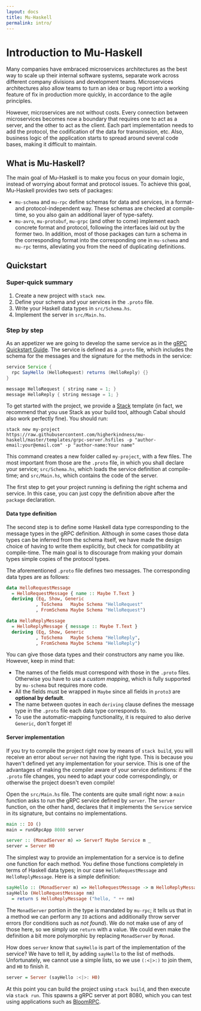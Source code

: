 ```yaml
---
layout: docs
title: Mu-Haskell
permalink: intro/
---
```


# Introduction to Mu-Haskell

Many companies have embraced microservices architectures as the best way to scale up their internal software systems, separate work across different company divisions and development teams. Microservices architectures also allow teams to turn an idea or bug report into a working feature of fix in production more quickly, in accordance to the agile principles.

However, microservices are not without costs. Every connection between microservices becomes now a boundary that requires one to act as a server, and the other to act as the client. Each part implementation needs to add the protocol, the codification of the data for transmission, etc. Also, business logic of the application starts to spread around several code bases, making it difficult to maintain.

## What is Mu-Haskell?

The main goal of Mu-Haskell is to make you focus on your domain logic, instead of worrying about format and protocol issues. To achieve this goal, Mu-Haskell provides two sets of packages:

* `mu-schema` and `mu-rpc` define schemas for data and services, in a format- and protocol-independent way. These schemas are checked at compile-time, so you also gain an additional layer of type-safety.
* `mu-avro`, `mu-protobuf`, `mu-grpc` (and other to come) implement each concrete format and protocol, following the interfaces laid out by the former two. In addition, most of those packages can turn a schema in the corresponding format into the corresponding one in `mu-schema` and `mu-rpc` terms, alleviating you from the need of duplicating definitions.

## Quickstart

### Super-quick summary

1. Create a new project with `stack new`.
2. Define your schema and your services in the `.proto` file.
3. Write your Haskell data types in `src/Schema.hs`.
4. Implement the server in `src/Main.hs`.

### Step by step

As an appetizer we are going to develop the same service as in the [gRPC Quickstart Guide](https://grpc.io/docs/quickstart/). The service is defined as a `.proto` file, which includes the schema for the messages and the signature for the methods in the service:

```java
service Service {
  rpc SayHello (HelloRequest) returns (HelloReply) {}
}

message HelloRequest { string name = 1; }
message HelloReply { string message = 1; }
```

To get started with the project, we provide a [Stack](https://docs.haskellstack.org) template (in fact, we recommend that you use Stack as your build tool, although Cabal should also work perfectly fine). You should run:

```
stack new my-project https://raw.githubusercontent.com/higherkindness/mu-haskell/master/templates/grpc-server.hsfiles -p "author-email:your@email.com" -p "author-name:Your name"
```

This command creates a new folder called `my-project`, with a few files. The most important from those are the `.proto` file, in which you shall declare your service; `src/Schema.hs`, which loads the service definition at compile-time; and `src/Main.hs`, which contains the code of the server.

The first step to get your project running is defining the right schema and service. In this case, you can just copy the definition above after the `package` declaration.

#### Data type definition

The second step is to define some Haskell data type corresponding to the message types in the gRPC definition. Although in some cases those data types can be inferred from the schema itself, we have made the design choice of having to write them explicitly, but check for compatibility at compile-time. The main goal is to discourage from making your domain types simple copies of the protocol types.

The aforementioned `.proto` file defines two messages. The corresponding data types are as follows:

```haskell
data HelloRequestMessage
  = HelloRequestMessage { name :: Maybe T.Text }
  deriving (Eq, Show, Generic
           , ToSchema   Maybe Schema "HelloRequest"
           , FromSchema Maybe Schema "HelloRequest")

data HelloReplyMessage
  = HelloReplyMessage { message :: Maybe T.Text }
  deriving (Eq, Show, Generic
           , ToSchema   Maybe Schema "HelloReply",
           , FromSchema Maybe Schema "HelloReply")
```

You can give those data types and their constructors any name you like. However, keep in mind that:

* The names of the fields must correspond with those in the `.proto` files. Otherwise you have to use a *custom mapping*, which is fully supported by `mu-schema` but requires more code.
* All the fields must be wrapped in `Maybe` since all fields in `proto3` are **optional by default**.
* The name between quotes in each `deriving` clause defines the message type in the `.proto` file each data type corresponds to.
* To use the automatic-mapping functionality, it is required to also derive `Generic`, don't forget it!

#### Server implementation

If you try to compile the project right now by means of `stack build`, you will receive an error about `server` not having the right type. This is because you haven't defined yet any implementation for your service. This is one of the advantages of making the compiler aware of your service definitions: if the `.proto` file changes, you need to adapt your code correspondingly, or otherwise the project doesn't even compile!

Open the `src/Main.hs` file. The contents are quite small right now: a `main` function asks to run the gRPC service defined by `server`. The `server` function, on the other hand, declares that it implements the `Service` service in its signature, but contains no implementations.

```haskell
main :: IO ()
main = runGRpcApp 8080 server

server :: (MonadServer m) => ServerT Maybe Service m _
server = Server H0
```

The simplest way to provide an implementation for a service is to define one function for each method. You define those functions completely in terms of Haskell data types; in our case `HelloRequestMessage` and `HelloReplyMessage`. Here is a simple definition:

```haskell
sayHello :: (MonadServer m) => HelloRequestMessage -> m HelloReplyMessage
sayHello (HelloRequestMessage nm)
  = return $ HelloReplyMessage ("hello, " ++ nm)
```

The `MonadServer` portion in the type is mandated by `mu-rpc`; it tells us that in a method we can perform any `IO` actions and additionally throw server errors (for conditions such as *not found*). We do not make use of any of those here, so we simply use `return` with a value. We could even make the definition a bit more polymorphic by replacing `MonadServer` by `Monad`.

How does `server` know that `sayHello` is part of the implementation of the service? We have to tell it, by adding `sayHello` to the list of methods. Unfortunately, we cannot use a simple lists, so we use `(:<|>:)` to join them, and `H0` to finish it.

```haskell
server = Server (sayHello :<|>: H0)
```

At this point you can build the project using `stack build`, and then execute via `stack run`. This spawns a gRPC server at port 8080, which you can test using applications such as [BloomRPC](https://github.com/uw-labs/bloomrpc).
